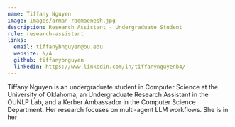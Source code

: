 ```yaml
---
name: Tiffany Nguyen
image: images/arman-radmaenesh.jpg
description: Research Assistant - Undergraduate Student
role: research-assistant
links:
  email: tiffanybnguyen@ou.edu
  website: N/A
  github: tiffanybnguyen
  linkedin: https://www.linkedin.com/in/tiffanynguyenb4/
---
```


Tiffany Nguyen is an undergraduate student in Computer Science at the University of Oklahoma, an Undergraduate Research Assistant in the OUNLP Lab, and a Kerber Ambassador in the Computer Science Department. Her research focuses on multi-agent LLM workflows. She is in her 
